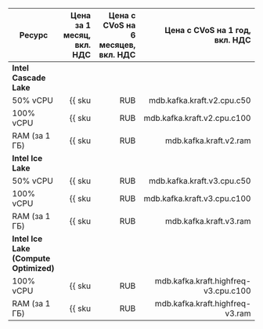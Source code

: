 | Ресурс        | Цена за 1 месяц,<br>вкл. НДС         | Цена с CVoS на 6 месяцев,<br>вкл. НДС | Цена с CVoS на 1 год,<br>вкл. НДС |
|---------------|-------------------------------------:|--------------------------------------:|---------------------:|
| **Intel Cascade Lake**                               |
| 50% vCPU      | {{ sku|RUB|mdb.kafka.kraft.v2.cpu.c50|month|string }} | – | – |
| 100% vCPU     | {{ sku|RUB|mdb.kafka.kraft.v2.cpu.c100|month|string }} | {{ sku|RUB|v1.commitment.selfcheckout.m6.mdb.kafka.kraft.cpu.c100.v2|month|string }} (-10%) | {{ sku|RUB|v1.commitment.selfcheckout.y1.mdb.kafka.kraft.cpu.c100.v2|month|string }} (-15%) | 
| RAM (за 1 ГБ) | {{ sku|RUB|mdb.kafka.kraft.v2.ram|month|string }} | {{ sku|RUB|v1.commitment.selfcheckout.m6.mdb.kafka.kraft.ram.v2|month|string }} (-10%) | {{ sku|RUB|v1.commitment.selfcheckout.y1.mdb.kafka.kraft.ram.v2|month|string }} (-15%) | 
| **Intel Ice Lake**                                   |
| 50% vCPU      | {{ sku|RUB|mdb.kafka.kraft.v3.cpu.c50|month|string }}  | – | – |
| 100% vCPU     | {{ sku|RUB|mdb.kafka.kraft.v3.cpu.c100|month|string }} | {{ sku|RUB|v1.commitment.selfcheckout.m6.mdb.kafka.kraft.cpu.c100.v3|month|string }} (-10%) | {{ sku|RUB|v1.commitment.selfcheckout.y1.mdb.kafka.kraft.cpu.c100.v3|month|string }} (-15%) |
| RAM (за 1 ГБ) | {{ sku|RUB|mdb.kafka.kraft.v3.ram|month|string }} | {{ sku|RUB|v1.commitment.selfcheckout.m6.mdb.kafka.kraft.ram.v3|month|string }} (-10%) | {{ sku|RUB|v1.commitment.selfcheckout.y1.mdb.kafka.kraft.ram.v3|month|string }} (-15%) |
| **Intel Ice Lake (Compute Optimized)**               |
| 100% vCPU | {{ sku|RUB|mdb.kafka.kraft.highfreq-v3.cpu.c100|month|string }} | – | – |
| RAM (за 1 ГБ) | {{ sku|RUB|mdb.kafka.kraft.highfreq-v3.ram|month|string }} | – | – |
